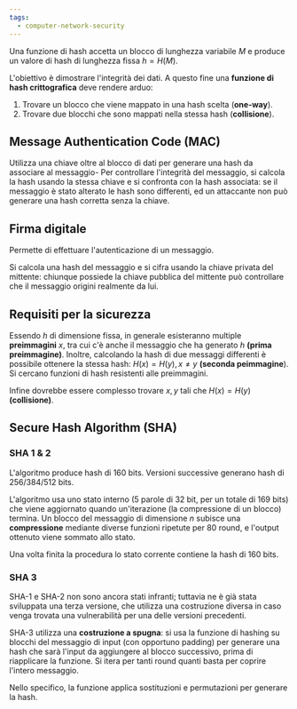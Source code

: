 ```yaml
---
tags: 
  - computer-network-security
---
```


Una funzione di hash accetta un blocco di lunghezza variabile $M$ e produce un valore di hash di lunghezza fissa $h=H(M)$.

L'obiettivo è dimostrare l'integrità dei dati. A questo fine una **funzione di hash crittografica** deve rendere arduo:
1. Trovare un blocco che viene mappato in una hash scelta (**one-way**).
2. Trovare due blocchi che sono mappati nella stessa hash (**collisione**).

## Message Authentication Code (MAC)

Utilizza una chiave oltre al blocco di dati per generare una hash da associare al messaggio-
Per controllare l'integrità del messaggio, si calcola la hash usando la stessa chiave e si confronta con la hash associata: se il messaggio è stato alterato le hash sono differenti, ed un attaccante non può generare una hash corretta senza la chiave.

## Firma digitale

Permette di effettuare l'autenticazione di un messaggio.

Si calcola una hash del messaggio e si cifra usando la chiave privata del mittente: chiunque possiede la chiave pubblica del mittente può controllare che il messaggio origini realmente da lui.

## Requisiti per la sicurezza

Essendo $h$ di dimensione fissa, in generale esisteranno multiple **preimmagini** $x$, tra cui c'è anche il messaggio che ha generato $h$ **(prima preimmagine)**. Inoltre, calcolando la hash di due messaggi differenti è possibile ottenere la stessa hash: $H(x) = H(y), x\neq y$ **(seconda peimmagine**). Si cercano funzioni di hash resistenti alle preimmagini.

Infine dovrebbe essere complesso trovare $x,y$ tali che $H(x) = H(y)$ **(collisione)**.

## Secure Hash Algorithm (SHA)

### SHA 1 & 2
L'algoritmo produce hash di 160 bits. Versioni successive generano hash di 256/384/512 bits.

L'algoritmo usa uno stato interno (5 parole di 32 bit, per un totale di 169 bits) che viene aggiornato quando un'iterazione (la compressione di un blocco) termina. Un blocco del messaggio di dimensione $n$ subisce una **compressione** mediante diverse funzioni ripetute per 80 round, e l'output ottenuto viene sommato allo stato.

Una volta finita la procedura lo stato corrente contiene la hash di 160 bits.

### SHA 3

SHA-1 e SHA-2 non sono ancora stati infranti; tuttavia ne è già stata sviluppata una terza versione, che utilizza una costruzione diversa in caso venga trovata una vulnerabilità per una delle versioni precedenti.

SHA-3 utilizza una **costruzione a spugna**: si usa la funzione di hashing su blocchi del messaggio di input (con opportuno padding) per generare una hash che sarà l'input da aggiungere al blocco successivo, prima di riapplicare la funzione. Si itera per tanti round quanti basta per coprire l'intero messaggio.

Nello specifico, la funzione applica sostituzioni e permutazioni per generare la hash.